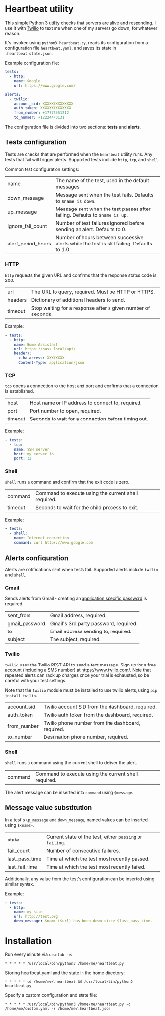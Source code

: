 # Heartbeat utility

This simple Python 3 utility checks that servers are alive and responding. I use it with [Twilio](https://www.twilio.com/) to text me when one of my servers go down, for whatever reason.

It's invoked using `python3 heartbeat.py`, reads its configuration from a configuration file `heartbeat.yaml`, and saves its state in `.heartbeat.state.json`.

Example configuration file:

```yaml
tests:
  - http:
    name: Google
    url: https://www.google.com/

alerts:
  - twilio:
    account_sid: XXXXXXXXXXXXXX
    auth_token: XXXXXXXXXXXXXX
    from_number: +17775551212
    to_number: +12224443131
```

The configuration file is divided into two sections: **tests** and **alerts**.

## Tests configuration

Tests are checks that are performed when the `heartbeat` utility runs.
Any tests that fail will trigger alerts. Supported tests include `http`, `tcp`, and `shell`.

Common test configuration settings:

|||
|-|-|
|name|The name of the test, used in the default messages|
|down_message|Message sent when the test fails. Defaults to `$name is down`.|
|up_message|Message sent when the test passes after failing. Defaults to `$name is up`.|
|ignore_fail_count|Number of test failures ignored before sending an alert. Defaults to 0.|
|alert_period_hours|Number of hours between successive alerts while the test is still failing. Defaults to 1.0.|

### HTTP

`http` requests the given URL and confirms that the response status code is 200.

|||
|-|-|
|url|The URL to query, required. Must be HTTP or HTTPS.|
|headers|Dictionary of additional headers to send.|
|timeout|Stop waiting for a response after a given number of seconds.|

Example:

```yaml
- tests:
  - http:
    name: Home Assistant
    url: https://hass.local/api/
    headers:
      x-ha-access: XXXXXXXX
      Content-Type: application/json
```

### TCP

`tcp` opens a connection to the host and port and confirms that a connection is established.

|||
|-|-|
|host|Host name or IP address to connect to, required.|
|port|Port number to open, required.|
|timeout|Seconds to wait for a connection before timing out.|

Example:

```yaml
- tests:
  - tcp:
    name: SSH server
    host: my.server.io
    port: 22
```

### Shell

`shell` runs a command and confirm that the exit code is zero.

|||
|-|-|
|command|Command to execute using the current shell, required.|
|timeout|Seconds to wait for the child process to exit.|

Example:

```yaml
- tests:
  - shell:
    name: Internet connection
    command: curl https://www.google.com
```

## Alerts configuration

Alerts are notifications sent when tests fail. Supported alerts include `twilio` and `shell`.


### Gmail

Sends alerts from Gmail - creating an [application specific password](https://security.google.com/settings/security/apppasswords) is required.

|||
|-|-|
|sent_from|Gmail address, required.|
|gmail_password|Gmail's 3rd party password, required.|
|to|Email address sending to, required.|
|subject|The subject, required.|

### Twilio

`twilio` uses the Twilio REST API to send a text message. Sign up for a free account (including a SMS number) at https://www.twilio.com/. Note that repeated alerts can rack up charges once your trial is exhausted, so be careful with your test settings.

Note that the `twilio` module must be installed to use twilio alerts, using `pip install twilio`.

|||
|-|-|
|account_sid|Twilio account SID from the dashboard, required.|
|auth_token|Twilio auth token from the dashboard, required.|
|from_number|Twilio phone number from the dashboard, required.|
|to_number|Destination phone number, required.|

### Shell

`shell` runs a command using the current shell to deliver the alert.

|||
|-|-|
|command|Command to execute using the current shell, required.|

The alert message can be inserted into `command` using `$message`.

## Message value substitution

In a test's `up_message` and `down_message`, named values can be inserted using `$<name>`.

|||
|-|-|
|state|Current state of the test, either `passing` or `failing`.|
|fail_count|Number of consecutive failures.|
|last_pass_time|Time at which the test most recently passed.|
|last_fail_time|Time at which the test most recently failed.|

Additionally, any value from the test's configuration can be inserted using similar syntax.

Example:

```yaml
- tests:
  - http:
    name: My site
    url: http://test.org
    down_message: $name ($url) has been down since $last_pass_time.
```

# Installation

Run every minute via `crontab -e`:

```
* * * * * /usr/local/bin/python3 /home/me/heartbeat.py
```

Storing heartbeat.yaml and the state in the home directory:

```
* * * * * cd /home/me/.heartbeat && /usr/local/bin/python3 heartbeat.py
```

Specify a custom configuration and state file:

```
* * * * * /usr/local/bin/python3 /home/me/heartbeat.py -c /home/me/custom.yaml -s /home/me/.heartbeat.json
```
